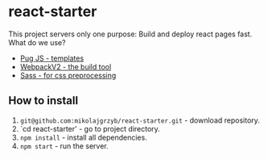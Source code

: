 # react-starter
This project servers only one purpose: Build and deploy react pages fast.
What do we use? 
* [Pug JS - templates](https://pugjs.org/api/getting-started.html)
* [WebpackV2 - the build tool](http://webpack.github.io/docs/what-is-webpack.html)
* [Sass - for css preprocessing](http://sass-lang.com/)

## How to install 
1. `git@github.com:mikolajgrzyb/react-starter.git` - download repository.
2. `cd react-starter' - go to project directory.
3. `npm install` - install all dependencies.
4. `npm start` - run the server.

